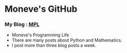 # Moneve's GitHub

### My Blog : [__MPL__](https://blog.naver.com/jhpark0012)
- Moneve's Programming Life
- There are many posts about Python and Mathematics.
- I post more than three blog posts a week.
